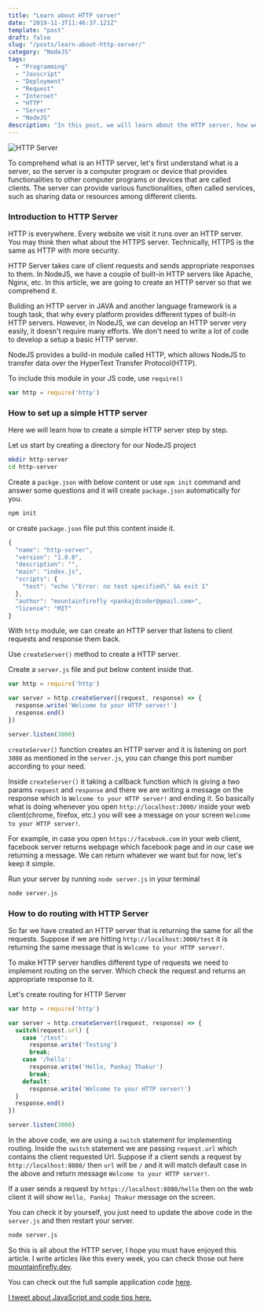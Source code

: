 ```yaml
---
title: "Learn about HTTP server"
date: "2019-11-3T11:46:37.121Z"
template: "post"
draft: false
slug: "/posts/learn-about-http-server/"
category: "NodeJS"
tags:
  - "Programming"
  - "Javscript"
  - "Deployment"
  - "Request"
  - "Internet"
  - "HTTP"
  - "Server"
  - "NodeJS"
description: "In this post, we will learn about the HTTP server, how we can handle client requests and create server routing so that users can request a predictable response. We will be implementing this with http NodeJS module without using it any framework."
---
```

![HTTP Server](/media/post14-image1.png)

To comprehend what is an HTTP server, let's first understand what is a server, so the server is a computer program or device that provides functionalities to other computer programs or devices that are called clients. The server can provide various functionalities, often called services, such as sharing data or resources among different clients.

### Introduction to HTTP Server
HTTP is everywhere. Every website we visit it runs over an HTTP server. You may think then what about the HTTPS server. Technically, HTTPS is the same as HTTP with more security.

HTTP Server takes care of client requests and sends appropriate responses to them. In NodeJS, we have a couple of built-in HTTP servers like Apache, Nginx, etc. In this article, we are going to create an HTTP server so that we comprehend it.

Building an HTTP server in JAVA and another language framework is a tough task, that why every platform provides different types of built-in HTTP servers. However, in NodeJS, we can develop an HTTP server very easily, it doesn't require many efforts. We don't need to write a lot of code to develop a setup a basic HTTP server.

NodeJS provides a build-in module called HTTP, which allows NodeJS to transfer data over the HyperText Transfer Protocol(HTTP).

To include this module in your JS code, use `require()`
```js
var http = require('http')
```

### How to set up a simple HTTP server
Here we will learn how to create a simple HTTP server step by step.

Let us start by creating a directory for our NodeJS project

```zsh
mkdir http-server
cd http-server
```
Create a `packge.json` with below content or use `npm init` command and answer some questions and it will create `package.json` automatically for you.

```zsh
npm init
```
or create `package.json` file put this content inside it.

```js
{
  "name": "http-server",
  "version": "1.0.0",
  "description": "",
  "main": "index.js",
  "scripts": {
    "test": "echo \"Error: no test specified\" && exit 1"
  },
  "author": "mountainfirefly <pankajdcoder@gmail.com>",
  "license": "MIT"
}
```

With `http` module, we can create an HTTP server that listens to client requests and response them back.

Use `createServer()` method to create a HTTP server.

Create a `server.js` file and put below content inside that.
```js
var http = require('http')

var server = http.createServer((request, response) => {
  response.write('Welcome to your HTTP server!')
  response.end()
})

server.listen(3000)
```
`createServer()` function creates an HTTP server and it is listening on port `3000` as mentioned in the `server.js`, you can change this port number according to your need.

Inside `createServer()` it taking a callback function which is giving a two params `request` and `response` and there we are writing a message on the response which is `Welcome to your HTTP server!` and ending it. So basically what is doing whenever you open `http://localhost:3000/` inside your web client(chrome, firefox, etc.) you will see a message on your screen `Welcome to your HTTP server!`.

For example, in case you open `https://facebook.com` in your web client, facebook server returns webpage which facebook page and in our case we returning a message. We can return whatever we want but for now, let's keep it simple.

Run your server by running `node server.js` in your terminal
```zsh
node server.js
```

### How to do routing with HTTP Server
So far we have created an HTTP server that is returning the same for all the requests. Suppose if we are hitting `http://localhost:3000/test` it is returning the same message that is `Welcome to your HTTP server!`.

To make HTTP server handles different type of requests we need to implement routing on the server. Which check the request and returns an appropriate response to it.

Let's create routing for HTTP Server

```js
var http = require('http')

var server = http.createServer((request, response) => {
  switch(request.url) {
    case '/test':
      response.write('Testing')
      break;
    case '/hello':
      response.write('Hello, Pankaj Thakur')
      break;
    default:
      response.write('Welcome to your HTTP server!')
  }
  response.end()
})

server.listen(3000)
```

In the above code, we are using a `switch` statement for implementing routing. Inside the `switch` statement we are passing `request.url` which contains the client requested Url. Suppose if a client sends a request by `http://localhost:8080/` then `url` will be `/` and it will match default case in the above and return message `Welcome to your HTTP server!`.

If a user sends a request by `https://localhost:8080/hello` then on the web client it will show `Hello, Pankaj Thakur` message on the screen.

You can check it by yourself, you just need to update the above code in the `server.js` and then restart your server.

```zsh
node server.js
```

So this is all about the HTTP server, I hope you must have enjoyed this article. I write articles like this every week, you can check those out here [mountainfirefly.dev](https://mountainfirefly.dev).

You can check out the full sample application code [here](https://github.com/mountainfirefly/sample-http-server).

[I tweet about JavaScript and code tips here.](https://twitter.com/mountainfirefly)
